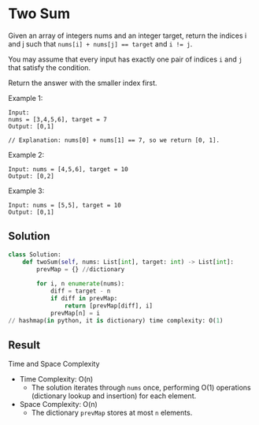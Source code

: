 # Two Sum
Given an array of integers nums and an integer target, return the indices i and j such that `nums[i] + nums[j] == target` and `i != j`.

You may assume that every input has exactly one pair of indices `i` and `j` that satisfy the condition.

Return the answer with the smaller index first.

Example 1:
```
Input: 
nums = [3,4,5,6], target = 7
Output: [0,1]

// Explanation: nums[0] + nums[1] == 7, so we return [0, 1].
```

Example 2:
```
Input: nums = [4,5,6], target = 10
Output: [0,2]
```

Example 3:
```
Input: nums = [5,5], target = 10
Output: [0,1]
```

## Solution
```python
class Solution:
    def twoSum(self, nums: List[int], target: int) -> List[int]:
        prevMap = {} //dictionary
        
        for i, n enumerate(nums):
            diff = target - n
            if diff in prevMap:
                return [prevMap[diff], i]
            prevMap[n] = i
// hashmap(in python, it is dictionary) time complexity: O(1) 
```

## Result
Time and Space Complexity
* Time Complexity: O(n)
  * The solution iterates through `nums` once, performing O(1) operations (dictionary lookup and insertion) for each element.
* Space Complexity: O(n)
  * The dictionary `prevMap` stores at most `n` elements.
